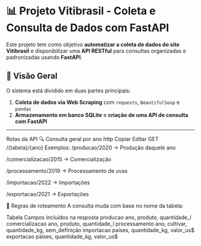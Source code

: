 # 📊 Projeto Vitibrasil - Coleta e Consulta de Dados com FastAPI

Este projeto tem como objetivo **automatizar a coleta de dados do site Vitibrasil** e disponibilizar uma **API RESTful** para consultas organizadas e padronizadas usando **FastAPI**.

## 🧠 Visão Geral

O sistema está dividido em duas partes principais:

1. **Coleta de dados via Web Scraping** com `requests`, `BeautifulSoup` e `pandas`
2. **Armazenamento em banco SQLite** e **criação de uma API de consulta com FastAPI**

---
 Rotas da API
🔍 Consulta geral por ano
http
Copiar
Editar
GET /{tabela}/{ano}
Exemplos:
/producao/2020 → Produção daquele ano

/comercializacao/2015 → Comercialização

/processamento/2019 → Processamento de uvas

/importacao/2022 → Importações

/exportacao/2021 → Exportações

🧠 Regras de roteamento
A consulta muda com base no nome da tabela:

Tabela	Campos incluídos na resposta
producao	ano, produto, quantidade_l
comercializacao	ano, produto, quantidade_l
processamento	ano, cultivar, quantidade_kg, sem_definição
importacao	países, quantidade_kg, valor_us$
exportacao	países, quantidade_kg, valor_us$

